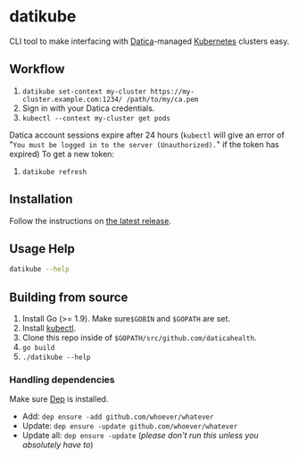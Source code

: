 # datikube

CLI tool to make interfacing with [Datica](https://datica.com/)-managed [Kubernetes](https://kubernetes.io/) clusters easy.

## Workflow

1. `datikube set-context my-cluster https://my-cluster.example.com:1234/ /path/to/my/ca.pem`
2. Sign in with your Datica credentials.
3. `kubectl --context my-cluster get pods`

Datica account sessions expire after 24 hours (`kubectl` will give an error of "`You must be logged in to the server (Unauthorized).`" if the token has expired) To get a new token:

1. `datikube refresh`

## Installation

Follow the instructions on [the latest release](https://github.com/daticahealth/datikube/releases).

## Usage Help

```sh
datikube --help
```

## Building from source

1. Install Go (>= 1.9). Make sure`$GOBIN` and `$GOPATH` are set.
3. Install [kubectl](https://kubernetes.io/docs/tasks/tools/install-kubectl/).
3. Clone this repo inside of `$GOPATH/src/github.com/daticahealth`.
4. `go build`
5. `./datikube --help`

### Handling dependencies

Make sure [Dep](https://golang.github.io/dep/docs/installation.html) is installed.

* Add: `dep ensure -add github.com/whoever/whatever`
* Update: `dep ensure -update github.com/whoever/whatever`
* Update all: `dep ensure -update` (_please don't run this unless you absolutely have to_)
